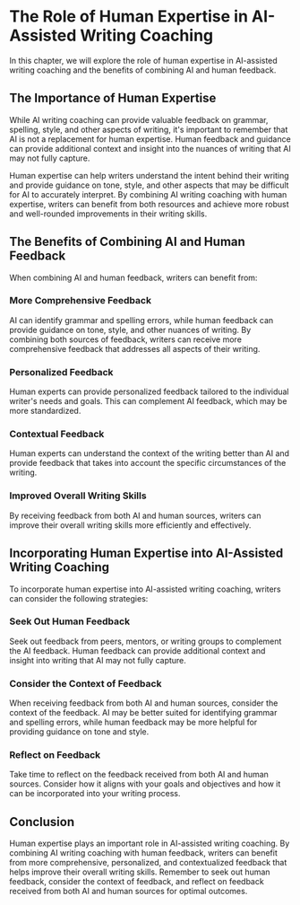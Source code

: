 The Role of Human Expertise in AI-Assisted Writing Coaching
========================================================================================================================

In this chapter, we will explore the role of human expertise in AI-assisted writing coaching and the benefits of combining AI and human feedback.

The Importance of Human Expertise
---------------------------------

While AI writing coaching can provide valuable feedback on grammar, spelling, style, and other aspects of writing, it's important to remember that AI is not a replacement for human expertise. Human feedback and guidance can provide additional context and insight into the nuances of writing that AI may not fully capture.

Human expertise can help writers understand the intent behind their writing and provide guidance on tone, style, and other aspects that may be difficult for AI to accurately interpret. By combining AI writing coaching with human expertise, writers can benefit from both resources and achieve more robust and well-rounded improvements in their writing skills.

The Benefits of Combining AI and Human Feedback
-----------------------------------------------

When combining AI and human feedback, writers can benefit from:

### More Comprehensive Feedback

AI can identify grammar and spelling errors, while human feedback can provide guidance on tone, style, and other nuances of writing. By combining both sources of feedback, writers can receive more comprehensive feedback that addresses all aspects of their writing.

### Personalized Feedback

Human experts can provide personalized feedback tailored to the individual writer's needs and goals. This can complement AI feedback, which may be more standardized.

### Contextual Feedback

Human experts can understand the context of the writing better than AI and provide feedback that takes into account the specific circumstances of the writing.

### Improved Overall Writing Skills

By receiving feedback from both AI and human sources, writers can improve their overall writing skills more efficiently and effectively.

Incorporating Human Expertise into AI-Assisted Writing Coaching
---------------------------------------------------------------

To incorporate human expertise into AI-assisted writing coaching, writers can consider the following strategies:

### Seek Out Human Feedback

Seek out feedback from peers, mentors, or writing groups to complement the AI feedback. Human feedback can provide additional context and insight into writing that AI may not fully capture.

### Consider the Context of Feedback

When receiving feedback from both AI and human sources, consider the context of the feedback. AI may be better suited for identifying grammar and spelling errors, while human feedback may be more helpful for providing guidance on tone and style.

### Reflect on Feedback

Take time to reflect on the feedback received from both AI and human sources. Consider how it aligns with your goals and objectives and how it can be incorporated into your writing process.

Conclusion
----------

Human expertise plays an important role in AI-assisted writing coaching. By combining AI writing coaching with human feedback, writers can benefit from more comprehensive, personalized, and contextualized feedback that helps improve their overall writing skills. Remember to seek out human feedback, consider the context of feedback, and reflect on feedback received from both AI and human sources for optimal outcomes.
